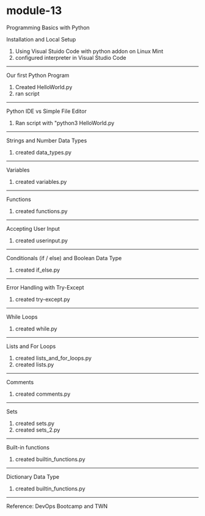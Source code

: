 # module-13
Programming Basics with Python

Installation and Local Setup
1. Using Visual Stuido Code with python addon on Linux Mint
2. configured interpreter in Visual Studio Code


--------------------------------------------------

Our first Python Program
1. Created HelloWorld.py
2. ran script

--------------------------------------------------

Python IDE vs Simple File Editor
1. Ran script with "python3 HelloWorld.py

--------------------------------------------------

Strings and Number Data Types
1. created data_types.py

--------------------------------------------------

Variables
1. created variables.py

--------------------------------------------------

Functions
1. created functions.py

--------------------------------------------------

Accepting User Input
1. created userinput.py

--------------------------------------------------

Conditionals (if / else) and Boolean Data Type
1. created if_else.py

--------------------------------------------------

Error Handling with Try-Except
1. created try-except.py

--------------------------------------------------

While Loops
1. created while.py

--------------------------------------------------

Lists and For Loops
1. created lists_and_for_loops.py
2. created lists.py

--------------------------------------------------

Comments
1. created comments.py

--------------------------------------------------

Sets
1. created sets.py
2. created sets_2.py

--------------------------------------------------

Built-in functions
1. created builtin_functions.py

--------------------------------------------------

Dictionary Data Type
1. created builtin_functions.py

--------------------------------------------------



Reference: DevOps Bootcamp and TWN